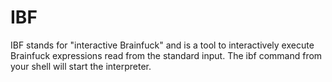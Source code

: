 # IBF
IBF stands for "interactive Brainfuck" and is a tool to interactively execute Brainfuck expressions read from the standard input.
The ibf command from your shell will start the interpreter.

